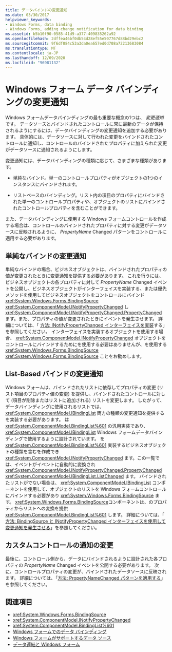 ```yaml
---
title: データバインドの変更通知
ms.date: 03/30/2017
helpviewer_keywords:
- Windows Forms, data binding
- Windows Forms, adding change notification for data binding
ms.assetid: b5b10f90-0585-41d9-a377-409835262a92
ms.openlocfilehash: 2dffea46bf0db54d28ef55e507767d88bd29ebc2
ms.sourcegitcommit: 9f6df084c53a3da0ea657ed0d708a72213683084
ms.translationtype: MT
ms.contentlocale: ja-JP
ms.lasthandoff: 12/09/2020
ms.locfileid: "96981132"
---
```

# <a name="change-notification-in-windows-forms-data-binding"></a>Windows フォーム データ バインディングの変更通知
Windows フォームデータバインディングの最も重要な概念の1つは、 *変更通知* です。 データソースとバインドされたコントロールに常に最新のデータが保持されるようにするには、データバインディングの変更通知を追加する必要があります。 具体的には、データソースに対して行われた変更をバインドされたコントロールに通知し、コントロールのバインドされたプロパティに加えられた変更がデータソースに通知されるようにします。  
  
 変更通知には、データバインディングの種類に応じて、さまざまな種類があります。  
  
- 単純なバインド。単一のコントロールプロパティがオブジェクトの1つのインスタンスにバインドされます。  
  
- リストベースのバインディング。リスト内の項目のプロパティにバインドされた単一のコントロールプロパティや、オブジェクトのリストにバインドされたコントロールプロパティを含むことができます。  
  
 また、データバインディングに使用する Windows フォームコントロールを作成する場合は、コントロールのバインドされたプロパティに対する変更がデータソースに反映されるように、 *PropertyName* Changed パターンをコントロールに適用する必要があります。  
  
## <a name="change-notification-for-simple-binding"></a>単純なバインドの変更通知  
 単純なバインドの場合、ビジネスオブジェクトは、バインドされたプロパティの値が変更されたときに変更通知を提供する必要があります。 これを行うには、ビジネスオブジェクトの各プロパティに対して *PropertyName* Changed イベントを公開し、ビジネスオブジェクトがインターフェイスを実装する、または優先メソッドを使用してビジネスオブジェクトをコントロールにバインド <xref:System.Windows.Forms.BindingSource> <xref:System.ComponentModel.INotifyPropertyChanged> し <xref:System.ComponentModel.INotifyPropertyChanged.PropertyChanged> ます。また、プロパティの値が変更されたときにイベントを発生させます。 詳細については、「 [方法: INotifyPropertyChanged インターフェイスを実装](how-to-implement-the-inotifypropertychanged-interface.md)する」を参照してください。 インターフェイスを実装するオブジェクトを使用する場合、 <xref:System.ComponentModel.INotifyPropertyChanged> オブジェクトをコントロールにバインドするためにを使用する必要はありませんが、を使用する <xref:System.Windows.Forms.BindingSource> <xref:System.Windows.Forms.BindingSource> ことをお勧めします。  
  
## <a name="change-notification-for-list-based-binding"></a>List-Based バインドの変更通知  
 Windows フォームは、バインドされたリストに依存してプロパティの変更 (リスト項目のプロパティ値の変更) を提供し、バインドされたコントロールに対して (項目が削除またはリストに追加される) リストを変更します。 したがって、データバインディングに使用されるリストでは、 <xref:System.ComponentModel.IBindingList> 両方の種類の変更通知を提供するを実装する必要があります。 は <xref:System.ComponentModel.BindingList%601> の汎用実装であり、 <xref:System.ComponentModel.IBindingList> Windows フォームデータバインディングで使用するように設計されています。 を <xref:System.ComponentModel.BindingList%601> 実装するビジネスオブジェクトの種類を含むを作成でき <xref:System.ComponentModel.INotifyPropertyChanged> ます。この一覧では、イベントがイベントに自動的に変換され <xref:System.ComponentModel.INotifyPropertyChanged.PropertyChanged> <xref:System.ComponentModel.IBindingList.ListChanged> ます。 バインドされたリストがでない場合は、 <xref:System.ComponentModel.IBindingList> コンポーネントを使用して、オブジェクトのリストを Windows フォームコントロールにバインドする必要があり <xref:System.Windows.Forms.BindingSource> ます。 <xref:System.Windows.Forms.BindingSource>コンポーネントは、のプロパティからリストへの変換を提供 <xref:System.ComponentModel.BindingList%601> します。 詳細については、「 [方法: BindingSource と INotifyPropertyChanged インターフェイスを使用して変更通知を発生させる](./controls/raise-change-notifications--bindingsource.md)」を参照してください。  
  
## <a name="change-notification-for-custom-controls"></a>カスタムコントロールの通知の変更  
 最後に、コントロール側から、データにバインドされるように設計された各プロパティの *PropertyName* Changed イベントを公開する必要があります。 次に、コントロールプロパティの変更が、バインドされたデータソースに反映されます。 詳細については、「[方法: PropertyNameChanged パターンを適用する](how-to-apply-the-propertynamechanged-pattern.md)」を参照してください。  
  
## <a name="see-also"></a>関連項目

- <xref:System.Windows.Forms.BindingSource>
- <xref:System.ComponentModel.INotifyPropertyChanged>
- <xref:System.ComponentModel.BindingList%601>
- [Windows フォームでのデータ バインディング](windows-forms-data-binding.md)
- [Windows フォームがサポートするデータ ソース](data-sources-supported-by-windows-forms.md)
- [データ連結と Windows フォーム](data-binding-and-windows-forms.md)
